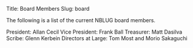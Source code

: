 Title: Board Members
Slug: board

The following is a list of the current NBLUG board members.

President: Allan Cecil
Vice President: Frank Ball
Treasurer: Matt Dasilva
Scribe: Glenn Kerbein
Directors at Large: Tom Most and Morio Sakaguchi
